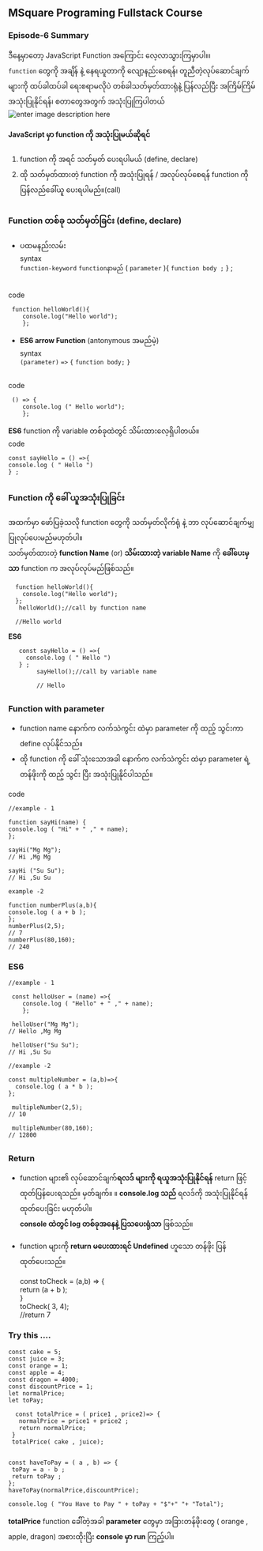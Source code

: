 ﻿
## MSquare Programing Fullstack Course

### Episode-6 Summary

ဒီနေ့မှာတော့ JavaScript Function အကြောင်း လေ့လာသွားကြမှာပါ။၊<br>
 `function` တွေကို အချိန် နဲ့ နေရယူတာကို လျော့နည်းစေရန်၊ တူညီတဲ့လုပ်ဆောင်ချက်များကို ထပ်ခါထပ်ခါ ရေးစရာမလိုပဲ  တစ်ခါသတ်မှတ်ထားရုံနဲ့ ပြန်လည်ပြီး အကြိမ်ကြိမ် အသုံးပြုနိုင်ရန်၊ စတာတွေအတွက် အသုံးပြုကြပါတယ်
![enter image description here](https://res.cloudinary.com/practicaldev/image/fetch/s--pClJgvrv--/c_limit,f_auto,fl_progressive,q_auto,w_880/https://dev-to-uploads.s3.amazonaws.com/i/mt2jlra7jd5gdgl8up8y.png)


#### JavaScript မှာ function ကို အသုံးပြုမယ်ဆိုရင်

 1. function ကို အရင် သတ်မှတ် ပေးရပါမယ် (define, declare)
 2. ထို သတ်မှတ်ထားတဲ့ function ကို အသုံးပြုရန် / အလုပ်လုပ်စေရန် function ကို ပြန်လည်ခေါ်ယူ ပေးရပါမည်။(call)
  
  ##
  ### Function တစ်ခု သတ်မှတ်ခြင်း (define, declare)
  - ပထမနည်းလမ်း<br>
syntax<br>
      ``function-keyword`` ``functionနာမည်`` ( ``parameter`` ){
       ``function body ;``
       } ;

  <br> code

     function helloWorld(){
        console.log("Hello world");
        };

- **ES6 arrow Function** (antonymous အမည်မဲ့)<br>
syntax<br>
   `(parameter)` `=>` `{`
   `function body;`
   `}`
<br>
code
   

     () => {
        console.log (" Hello world");
        };

 **ES6** function ကို variable တစ်ခုထဲတွင် သိမ်းထားလေ့ရှိပါတယ်။<br>
code

    const sayHello = () =>{
    console.log ( " Hello ")
    } ;
         
##
### Function ကို ခေါ် ယူအသုံးပြုခြင်း
အထက်မှာ ဖော်ပြခဲ့သလို function တွေကို သတ်မှတ်လိုက်ရုံ နဲ့ ဘာ လုပ်ဆောင်ချက်မျှ
ပြုလုပ်ပေးမည်မဟုတ်ပါ။<br>
သတ်မှတ်ထားတဲ့ **function Name** (or) **သိမ်းထားတဲ့ variable Name** ကို **ခေါ််ပေးမှသာ** function က အလုပ်လုပ်မည်ဖြစ်သည်။

    
      function helloWorld(){
        console.log("Hello world");
      };
       helloWorld();//call by function name
      
      //Hello world

**ES6**
   

       const sayHello = () =>{
         console.log ( " Hello ")
       } ;
            sayHello();//call by variable name
            
            // Hello
##
### **Function with parameter**
 - function name နောက်က လက်သဲကွင်း ထဲမှာ parameter ကို ထည့် သွင်းကာ define လုပ်နိုင်သည်။
 - ထို function ကို ခေါ် သုံးသောအခါ နောက်က လက်သဲကွင်း ထဲမှာ parameter ရဲ့ တန်ဖိုးကို ထည့် သွင်း
 ပြီး အသုံးပြုနိုင်ပါသည်။

code

    //example - 1
    
    function sayHi(name) {
    console.log ( "Hi" + " ," + name);
    };
    
    sayHi("Mg Mg");
    // Hi ,Mg Mg
    
    sayHi ("Su Su");
    // Hi ,Su Su
    
    example -2
    
    function numberPlus(a,b){
    console.log ( a + b );
    };
    numberPlus(2,5);
    // 7
    numberPlus(80,160);
    // 240

 
 ### ES6
 

    //example - 1
    
     const helloUser = (name) =>{
        console.log ( "Hello" + " ," + name);
        };
        
     helloUser("Mg Mg");
    // Hello ,Mg Mg
    
     helloUser("Su Su");
    // Hi ,Su Su
    
    //example -2
    
    const multipleNumber = (a,b)=>{
      console.log ( a * b );
    };
    
     multipleNumber(2,5);
    // 10
    
     multipleNumber(80,160);
    // 12800
##
### Return
 - function များ၏ လုပ်ဆောင်ချက်**ရလဒ် များကို ရယူအသုံးပြုနိုင်ရန်** return ဖြင့် ထုတ်ပြန်ပေးရသည်။
မှတ်ချက်။ ။ **console.log သည်** ရလဒ်ကို အသုံးပြုနိုင်ရန် ထုတ်ပေးခြင်း မဟုတ်ပါ။ <br>
**console ထဲတွင် log တစ်ခုအနေနဲ့ ပြသပေးရုံသာ** ဖြစ်သည်။
 
 - function များကို **return မပေးထားရင် Undefined** ဟူသော တန်ဖိုး
   ပြန်ထုတ်ပေးသည်။

 
  

     const toCheck = (a,b) => {<br>
             return (a + b );<br>
             }<br>
             toCheck( 3, 4);<br>
             //return 7

### Try this ....

    const cake = 5;
    const juice = 3;
    const orange = 1;
    const apple = 4;
    const dragon = 4000;
    const discountPrice = 1;
    let normalPrice;
    let toPay;
    
      const totalPrice = ( price1 , price2)=> {
       normalPrice = price1 + price2 ;
       return normalPrice;
     }
     totalPrice( cake , juice);
    
   
    const haveToPay = ( a , b) => {
     toPay = a - b ;
     return toPay ;
    };
    haveToPay(normalPrice,discountPrice);
    
    console.log ( "You Have to Pay " + toPay + "$"+" "+ "Total");

       
**totalPrice** function ခေါ််တဲ့အခါ  **parameter** တွေမှာ အခြားတန်ဖိုးတွေ ( orange , apple, dragon) အစားထိုးပြီး **console မှာ run** ကြည့်ပါ။
